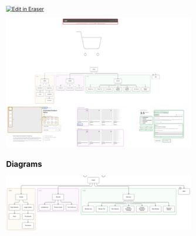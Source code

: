 <p><a target="_blank" href="https://app.eraser.io/workspace/tsEAJHy38keqM8YxYlvX" id="edit-in-eraser-github-link"><img alt="Edit in Eraser" src="https://firebasestorage.googleapis.com/v0/b/second-petal-295822.appspot.com/o/images%2Fgithub%2FOpen%20in%20Eraser.svg?alt=media&amp;token=968381c8-a7e7-472a-8ed6-4a6626da5501"></a></p>

![Figure 1](/.eraser/tsEAJHy38keqM8YxYlvX___r2YD0vBMUsTE3zh3DOHJTrjaKc62___---figure---l54HsWjo7EZcWcNNMS_aR---figure---z5KJHaWULthf4xfSxP_uKw.png "Figure 1")




<!-- eraser-additional-content -->
## Diagrams
<!-- eraser-additional-files -->
<a href="/diagram-flowchart-1.eraserdiagram" data-element-id="c9Ge5zLw1A8s1dOIvOvv1"><img src="/.eraser/tsEAJHy38keqM8YxYlvX___r2YD0vBMUsTE3zh3DOHJTrjaKc62___---diagram----645e9a6ab817aa00da40cea4bf845437.png" alt="" data-element-id="c9Ge5zLw1A8s1dOIvOvv1" /></a>
<!-- end-eraser-additional-files -->
<!-- end-eraser-additional-content -->
<!--- Eraser file: https://app.eraser.io/workspace/tsEAJHy38keqM8YxYlvX --->